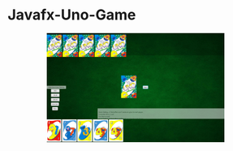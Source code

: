 # Javafx-Uno-Game

<p align="center">
  <img src="https://github.com/TheoSeo93/Javafx-Uno-Game/blob/master/FInal/Uno.png" width="350"/>
 
</p>

